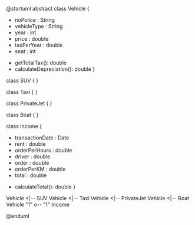 @startuml
abstract class Vehicle {
  - noPolice : String
  - vehicleType : String
  - year : int
  - price : double
  - taxPerYear : double
  - seat : int

  + getTotalTax(): double
  + calculateDepreciation(): double
}

class SUV {
}

class Taxi {
}

class PrivateJet {
}

class Boat {
}

class Income {
  - transactionDate : Date
  - rent : double
  - orderPerHours : double
  - driver : double
  - order : double
  - orderPerKM : double
  - total : double

  + calculateTotal(): double
}

Vehicle <|-- SUV
Vehicle <|-- Taxi
Vehicle <|-- PrivateJet
Vehicle <|-- Boat
Vehicle "1" o-- "1" Income

@enduml

